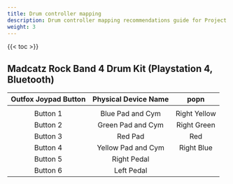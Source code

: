 ```yaml
---
title: Drum controller mapping
description: Drum controller mapping recommendations guide for Project OutFox.
weight: 3
---
```


{{< toc >}}

## Madcatz Rock Band 4 Drum Kit (Playstation 4, Bluetooth)
| Outfox Joypad Button | Physical Device Name |     popn     |
|:--------------------:|:--------------------:|:------------:|
|                      |                      |              |
|       Button 1       |   Blue Pad and Cym   | Right Yellow |
|       Button 2       |   Green Pad and Cym  |  Right Green |
|       Button 3       |        Red Pad       |      Red     |
|       Button 4       |  Yellow Pad and Cym  |  Right Blue  |
|       Button 5       |      Right Pedal     |              |
|       Button 6       |      Left Pedal      |              |
